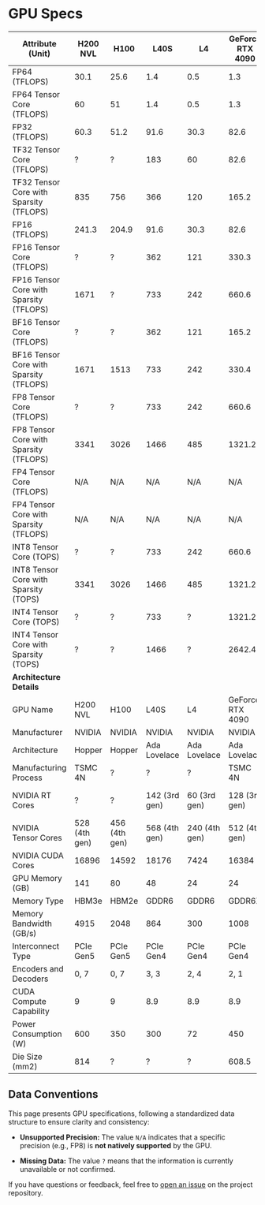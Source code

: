 # GPU Specs

Attribute (Unit) | H200 NVL | H100 | L40S | L4 | GeForce RTX 4090 | A100 PCIe 40GB | A100 PCIe 80GB | A100 SXM4 40GB | A100 SXM4 80GB | A10 | T4 | Quadro RTX 5000 | V100 PCIe | V100 SXM2 | V100S PCIe
--- | --- | --- | --- | --- | --- | --- | --- | --- | --- | --- | --- | --- | --- | --- | ---
FP64 (TFLOPS) | 30.1 | 25.6 | 1.4 | 0.5 | 1.3 | 9.7 | 9.7 | 9.7 | 9.7 | 0.5 | 0.2 | 0.3 | 7.1 | 7.8 | 8.2
FP64 Tensor Core (TFLOPS) | 60 | 51 | 1.4 | 0.5 | 1.3 | 19.5 | 19.5 | 19.5 | 19.5 | 0.5 | N/A | N/A | N/A | N/A | N/A
FP32 (TFLOPS) | 60.3 | 51.2 | 91.6 | 30.3 | 82.6 | 19.5 | 19.5 | 19.5 | 19.5 | 31.2 | 8.1 | 11.2 | 14.1 | 15.7 | 16.4
TF32 Tensor Core (TFLOPS) | ? | ? | 183 | 60 | 82.6 | 156 | 156 | 156 | 156 | 62.5 | N/A | N/A | 112 | 125 | N/A
TF32 Tensor Core with Sparsity (TFLOPS) | 835 | 756 | 366 | 120 | 165.2 | 312 | 312 | 312 | 312 | 125 | N/A | N/A | N/A | N/A | N/A
FP16 (TFLOPS) | 241.3 | 204.9 | 91.6 | 30.3 | 82.6 | 78 | 78 | 78 | 78 | 31.2 | 65 | 22.3 | 28.3 | 31.3 | 32.8
FP16 Tensor Core (TFLOPS) | ? | ? | 362 | 121 | 330.3 | 312 | 312 | 312 | 312 | ? | ? | ? | 112 | 125 | 130
FP16 Tensor Core with Sparsity (TFLOPS) | 1671 | ? | 733 | 242 | 660.6 | 624 | 624 | 624 | 624 | ? | ? | ? | ? | ? | ?
BF16 Tensor Core (TFLOPS) | ? | ? | 362 | 121 | 165.2 | 312 | 312 | 312 | 312 | 125 | N/A | N/A | N/A | N/A | N/A
BF16 Tensor Core with Sparsity (TFLOPS) | 1671 | 1513 | 733 | 242 | 330.4 | 624 | 624 | 624 | 624 | 250 | N/A | N/A | N/A | N/A | N/A
FP8 Tensor Core (TFLOPS) | ? | ? | 733 | 242 | 660.6 | N/A | N/A | N/A | N/A | N/A | N/A | N/A | N/A | N/A | N/A
FP8 Tensor Core with Sparsity (TFLOPS) | 3341 | 3026 | 1466 | 485 | 1321.2 | N/A | N/A | N/A | N/A | N/A | N/A | N/A | N/A | N/A | N/A
FP4 Tensor Core (TFLOPS) | N/A | N/A | N/A | N/A | N/A | N/A | N/A | N/A | N/A | N/A | N/A | N/A | N/A | N/A | N/A
FP4 Tensor Core with Sparsity (TFLOPS) | N/A | N/A | N/A | N/A | N/A | N/A | N/A | N/A | N/A | N/A | N/A | N/A | N/A | N/A | N/A
INT8 Tensor Core (TOPS) | ? | ? | 733 | 242 | 660.6 | 624 | 624 | 624 | 624 | 250 | 130 | ? | N/A | N/A | N/A
INT8 Tensor Core with Sparsity (TOPS) | 3341 | 3026 | 1466 | 485 | 1321.2 | 1248 | 1248 | 1248 | 1248 | 500 | ? | ? | N/A | N/A | N/A
INT4 Tensor Core (TOPS) | ? | ? | 733 | ? | 1321.2 | ? | ? | ? | ? | 500 | 260 | ? | N/A | N/A | N/A
INT4 Tensor Core with Sparsity (TOPS) | ? | ? | 1466 | ? | 2642.4 | ? | ? | ? | ? | 1000 | ? | ? | N/A | N/A | N/A
**Architecture Details** |  |  |  |  |  |  |  |  |  |  |  |  |  |  |  | 
GPU Name | H200 NVL | H100 | L40S | L4 | GeForce RTX 4090 | A100 PCIe 40GB | A100 PCIe 80GB | A100 SXM4 40GB | A100 SXM4 80GB | A10 | T4 | Quadro RTX 5000 | V100 PCIe | V100 SXM2 | V100S PCIe
Manufacturer | NVIDIA | NVIDIA | NVIDIA | NVIDIA | NVIDIA | NVIDIA | NVIDIA | NVIDIA | NVIDIA | NVIDIA | NVIDIA | NVIDIA | NVIDIA | NVIDIA | NVIDIA
Architecture | Hopper | Hopper | Ada Lovelace | Ada Lovelace | Ada Lovelace | Ampere | Ampere | Ampere | Ampere | Ampere | Turing | Turing | Volta | Volta | Volta
Manufacturing Process | TSMC 4N | ? | ? | ? | TSMC 4N | ? | ? | ? | ? | ? | ? | ? | ? | ? | ?
NVIDIA RT Cores | ? | ? | 142 (3rd gen) | 60 (3rd gen) | 128 (3rd gen) | ? | ? | ? | ? | 72 (2nd gen) | ? | 48 | N/A | N/A | N/A
NVIDIA Tensor Cores | 528 (4th gen) | 456 (4th gen) | 568 (4th gen) | 240 (4th gen) | 512 (4th gen) | 432 (3rd gen) | 432 (3rd gen) | 432 (3rd gen) | 432 (3rd gen) | 288 (3rd gen) | 320 (2nd gen) | 384 (2nd gen) | 640 (1st gen) | 640 (1st gen) | 640 (1st gen)
NVIDIA CUDA Cores | 16896 | 14592 | 18176 | 7424 | 16384 | 6912 | 6912 | 6912 | 6912 | 9216 | 2560 | 3072 | 5120 | 5120 | 5120
GPU Memory (GB) | 141 | 80 | 48 | 24 | 24 | 40 | 80 | 40 | 80 | 24 | 16 | 16 | 16/32 | 16/32 | 32
Memory Type | HBM3e | HBM2e | GDDR6 | GDDR6 | GDDR6X | HBM2e | HBM2e | HBM2e | HBM2e | GDDR6 | GDDR6 | GDDR6 | HBM2 | HBM2 | HBM2
Memory Bandwidth (GB/s) | 4915 | 2048 | 864 | 300 | 1008 | 1555 | 1935 | 1555 | 2039 | 600 | 300 | 448 | 900 | 900 | 1134
Interconnect Type | PCIe Gen5 | PCIe Gen5 | PCIe Gen4 | PCIe Gen4 | PCIe Gen4 | PCIe Gen4 | PCIe Gen4 | NVLink | NVLink | PCIe Gen4 | PCIe Gen3 | PCIe Gen3 | PCIe Gen3 | NVLink | PCIe Gen3
Encoders and Decoders | 0, 7 | 0, 7 | 3, 3 | 2, 4 | 2, 1 | 0, 5 | 0, 5 | 0, 5 | 0, 5 | 1, 2 | 1, 2 | 1, 2 | 3, 1 | 3, 1 | 3, 1
CUDA Compute Capability | 9 | 9 | 8.9 | 8.9 | 8.9 | 8.0 | 8 | 8.0 | 8 | 8.6 | 7.5 | 7.5 | 7 | 7 | 7
Power Consumption (W) | 600 | 350 | 300 | 72 | 450 | 250 | 300 | 400 | 400 | 150 | 70 | 230 | 250 | 300 | 250
Die Size (mm2) | 814 | ? | ? | ? | 608.5 | ? | ? | ? | ? | ? | ? | ? | ? | ? | ?

## Data Conventions

This page presents GPU specifications, following a standardized data structure to ensure clarity and consistency:

- **Unsupported Precision:**
  The value `N/A` indicates that a specific precision (e.g., FP8) is **not natively supported** by the GPU.

- **Missing Data:**
  The value `?` means that the information is currently unavailable or not confirmed.

If you have questions or feedback, feel free to [open an issue](https://github.com/gmasse/gpu-specs/issues) on the project repository.
